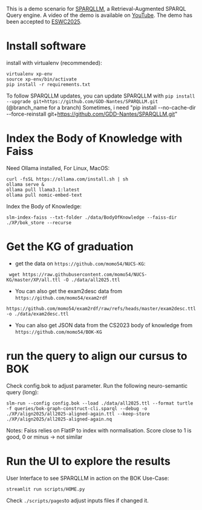 
This is a demo scenario for [SPARQLLM](https://github.com/GDD-Nantes/SPARQLLM), a Retrieval-Augmented SPARQL Query engine. A video of the demo is available on [YouTube](https://www.youtube.com/watch?v=Oob2ci2TsGE). The demo has been accepted to [ESWC2025](https://2025.eswc-conferences.org/).



# Install software

install with virtualenv (recommended):
```
virtualenv xp-env
source xp-env/bin/activate
pip install -r requirements.txt
```

To follow SPARQLLM updates, you can update SPARQLLM with `pip install --upgrade git+https://github.com/GDD-Nantes/SPARQLLM.git` (@branch_name for a branch) 
Sometimes, i need "pip install --no-cache-dir --force-reinstall git+https://github.com/GDD-Nantes/SPARQLLM.git"

# Index the Body of Knowledge with Faiss

Need Ollama installed, For Linux, MacOS:
```
curl -fsSL https://ollama.com/install.sh | sh
ollama serve &
ollama pull llama3.1:latest
ollama pull nomic-embed-text
```

Index the Body of Knowledge:
```
slm-index-faiss --txt-folder ./data/BodyOfKnowledge --faiss-dir ./XP/bok_store --recurse 
```

# Get the KG of graduation

* get the data on `https://github.com/momo54/NUCS-KG`:
```
 wget https://raw.githubusercontent.com/momo54/NUCS-KG/master/XP/all.ttl -O ./data/all2025.ttl
```

* You can also get the exam2desc data from `https://github.com/momo54/exam2rdf`
```
https://github.com/momo54/exam2rdf/raw/refs/heads/master/exam2desc.ttl -o ./data/exam2desc.ttl
```

* You can also get JSON data from the CS2023 body of knowledge from `https://github.com/momo54/BOK-KG`
  

# run the query to align our cursus to BOK

Check config.bok to adjust parameter. Run the following neuro-semantic query (long):
```
slm-run --config config.bok --load ./data/all2025.ttl --format turtle -f queries/bok-graph-construct-cli.sparql --debug -o ./XP/align2025/all2025-aligned-again.ttl --keep-store ./XP/align2025/all2025-aligned-again.nq
```


Notes: 
Faiss relies on  FlatIP to index with  normalisation. Score close to 1 is good, 0 or minus -> not similar

# Run the UI to explore the results

User Interface to see SPARQLLM in action on the BOK Use-Case:
```
streamlit run scripts/HOME.py
```

Check `./scripts/pages`to adjust inputs files if changed it.

